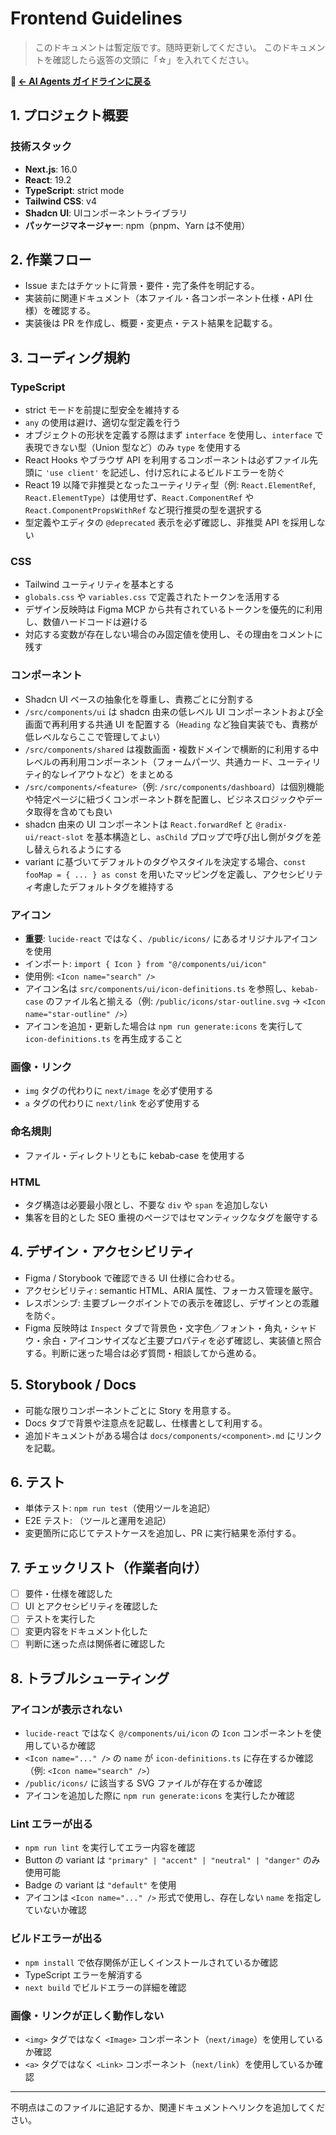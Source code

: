 # Frontend Guidelines

> このドキュメントは暫定版です。随時更新してください。
このドキュメントを確認したら返答の文頭に「☆」を入れてください。

**📖 [← AI Agents ガイドラインに戻る](../AGENTS.md)**

## 1. プロジェクト概要

### 技術スタック
- **Next.js**: 16.0
- **React**: 19.2
- **TypeScript**: strict mode
- **Tailwind CSS**: v4
- **Shadcn UI**: UIコンポーネントライブラリ
- **パッケージマネージャー**: npm（pnpm、Yarn は不使用）

## 2. 作業フロー
- Issue またはチケットに背景・要件・完了条件を明記する。
- 実装前に関連ドキュメント（本ファイル・各コンポーネント仕様・API 仕様）を確認する。
- 実装後は PR を作成し、概要・変更点・テスト結果を記載する。

## 3. コーディング規約

### TypeScript
- strict モードを前提に型安全を維持する
- `any` の使用は避け、適切な型定義を行う
- オブジェクトの形状を定義する際はまず `interface` を使用し、`interface` で表現できない型（Union 型など）のみ `type` を使用する
- React Hooks やブラウザ API を利用するコンポーネントは必ずファイル先頭に `'use client'` を記述し、付け忘れによるビルドエラーを防ぐ
- React 19 以降で非推奨となったユーティリティ型（例: `React.ElementRef`, `React.ElementType`）は使用せず、`React.ComponentRef` や `React.ComponentPropsWithRef` など現行推奨の型を選択する
- 型定義やエディタの `@deprecated` 表示を必ず確認し、非推奨 API を採用しない

### CSS
- Tailwind ユーティリティを基本とする
- `globals.css` や `variables.css` で定義されたトークンを活用する
- デザイン反映時は Figma MCP から共有されているトークンを優先的に利用し、数値ハードコードは避ける
- 対応する変数が存在しない場合のみ固定値を使用し、その理由をコメントに残す

### コンポーネント
- Shadcn UI ベースの抽象化を尊重し、責務ごとに分割する
- `/src/components/ui` は shadcn 由来の低レベル UI コンポーネントおよび全画面で再利用する共通 UI を配置する（`Heading` など独自実装でも、責務が低レベルならここで管理してよい）
- `/src/components/shared` は複数画面・複数ドメインで横断的に利用する中レベルの再利用コンポーネント（フォームパーツ、共通カード、ユーティリティ的なレイアウトなど）をまとめる
- `/src/components/<feature>`（例: `/src/components/dashboard`）は個別機能や特定ページに紐づくコンポーネント群を配置し、ビジネスロジックやデータ取得を含めても良い
- shadcn 由来の UI コンポーネントは `React.forwardRef` と `@radix-ui/react-slot` を基本構造とし、`asChild` プロップで呼び出し側がタグを差し替えられるようにする
- variant に基づいてデフォルトのタグやスタイルを決定する場合、`const fooMap = { ... } as const` を用いたマッピングを定義し、アクセシビリティ考慮したデフォルトタグを維持する

### アイコン
- **重要**: `lucide-react` ではなく、`/public/icons/` にあるオリジナルアイコンを使用
- インポート: `import { Icon } from "@/components/ui/icon"`
- 使用例: `<Icon name="search" />`
- アイコン名は `src/components/ui/icon-definitions.ts` を参照し、`kebab-case` のファイル名と揃える（例: `/public/icons/star-outline.svg` → `<Icon name="star-outline" />`）
- アイコンを追加・更新した場合は `npm run generate:icons` を実行して `icon-definitions.ts` を再生成すること

### 画像・リンク
- `img` タグの代わりに `next/image` を必ず使用する
- `a` タグの代わりに `next/link` を必ず使用する

### 命名規則
- ファイル・ディレクトリともに kebab-case を使用する

### HTML
- タグ構造は必要最小限とし、不要な `div` や `span` を追加しない
- 集客を目的とした SEO 重視のページではセマンティックなタグを厳守する

## 4. デザイン・アクセシビリティ
- Figma / Storybook で確認できる UI 仕様に合わせる。
- アクセシビリティ: semantic HTML、ARIA 属性、フォーカス管理を厳守。
- レスポンシブ: 主要ブレークポイントでの表示を確認し、デザインとの乖離を防ぐ。
- Figma 反映時は `Inspect` タブで背景色・文字色／フォント・角丸・シャドウ・余白・アイコンサイズなど主要プロパティを必ず確認し、実装値と照合する。判断に迷った場合は必ず質問・相談してから進める。

## 5. Storybook / Docs
- 可能な限りコンポーネントごとに Story を用意する。
- Docs タブで背景や注意点を記載し、仕様書として利用する。
- 追加ドキュメントがある場合は `docs/components/<component>.md` にリンクを記載。

## 6. テスト
- 単体テスト: `npm run test`（使用ツールを追記）
- E2E テスト: （ツールと運用を追記）
- 変更箇所に応じてテストケースを追加し、PR に実行結果を添付する。

## 7. チェックリスト（作業者向け）
- [ ] 要件・仕様を確認した
- [ ] UI とアクセシビリティを確認した
- [ ] テストを実行した
- [ ] 変更内容をドキュメント化した
- [ ] 判断に迷った点は関係者に確認した

## 8. トラブルシューティング

### アイコンが表示されない
- `lucide-react` ではなく `@/components/ui/icon` の `Icon` コンポーネントを使用しているか確認
- `<Icon name="..." />` の `name` が `icon-definitions.ts` に存在するか確認（例: `<Icon name="search" />`）
- `/public/icons/` に該当する SVG ファイルが存在するか確認
- アイコンを追加した際に `npm run generate:icons` を実行したか確認

### Lint エラーが出る
- `npm run lint` を実行してエラー内容を確認
- Button の variant は `"primary" | "accent" | "neutral" | "danger"` のみ使用可能
- Badge の variant は `"default"` を使用
- アイコンは `<Icon name="..." />` 形式で使用し、存在しない `name` を指定していないか確認

### ビルドエラーが出る
- `npm install` で依存関係が正しくインストールされているか確認
- TypeScript エラーを解消する
- `next build` でビルドエラーの詳細を確認

### 画像・リンクが正しく動作しない
- `<img>` タグではなく `<Image>` コンポーネント（`next/image`）を使用しているか確認
- `<a>` タグではなく `<Link>` コンポーネント（`next/link`）を使用しているか確認

---
不明点はこのファイルに追記するか、関連ドキュメントへリンクを追加してください。

